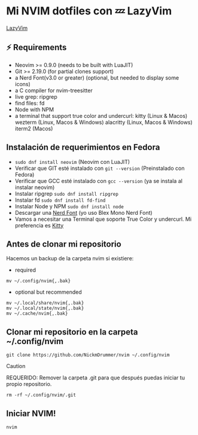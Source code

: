 # Mi NVIM dotfiles con 💤 LazyVim

[LazyVim](https://lazyvim.org)

## ⚡️ Requirements

* Neovim >= 0.9.0 (needs to be built with LuaJIT)
* Git >= 2.19.0 (for partial clones support)
* a Nerd Font(v3.0 or greater) (optional, but needed to display some icons)
* a C compiler for nvim-treesitter
* live grep: ripgrep
* find files: fd
* Node with NPM
* a terminal that support true color and undercurl:
        kitty (Linux & Macos)
        wezterm (Linux, Macos & Windows)
        alacritty (Linux, Macos & Windows)
        iterm2 (Macos)

## Instalación de requerimientos en Fedora

* `sudo dnf install neovim` (Neovim con LuaJIT)
* Verificar que GIT esté instalado con `git --version` (Preinstalado con Fedora)
* Verificar que GCC esté instalado con `gcc --version` (ya se instala al instalar neovim)
* Instalar ripgrep `sudo dnf install ripgrep`
* Instalar fd `sudo dnf install fd-find`
* Instalar Node y NPM `sudo dnf install node`
* Descargar una [Nerd Font](https://www.nerdfonts.com/font-downloads) (yo uso Blex Mono Nerd Font)
* Vamos a necesitar una Terminal que soporte True Color y undercurl. Mi preferencia es [Kitty](https://sw.kovidgoyal.net/kitty/)

## Antes de clonar mi repositorio

Hacemos un backup de la carpeta nvim si existiere:

* required

`mv ~/.config/nvim{,.bak}`

* optional but recommended
```
mv ~/.local/share/nvim{,.bak}
mv ~/.local/state/nvim{,.bak}
mv ~/.cache/nvim{,.bak}
```
## Clonar mi repositorio en la carpeta ~/.config/nvim


```
git clone https://github.com/NickmDrummer/nvim ~/.config/nvim
```


> [!CAUTION]
> REQUERIDO: Remover la carpeta .git para que después puedas iniciar tu propio repositorio.

```
rm -rf ~/.config/nvim/.git
```

## Iniciar NVIM!

```
nvim
```
